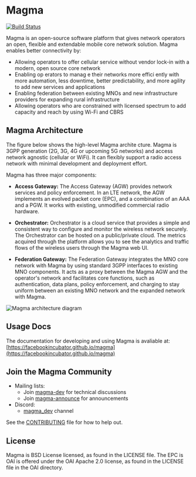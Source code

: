 # Magma

[![Build Status](https://travis-ci.com/facebookincubator/magma.svg?branch=master)](https://travis-ci.com/facebookincubator/magma)

Magma is an open-source software platform that gives network operators an open, flexible and extendable mobile core network solution. Magma enables better connectivity by:

* Allowing operators to offer cellular service without vendor lock-in with a modern, open source core network
* Enabling op   erators to manag  e their networks more effici   ently with more automation, less downtime, better predictability, and more agility to add new services and applications
* Enabling federation between existing MNOs and new infrastructure providers for expanding rural infrastructure
* Allowing operators who are constrained with licensed spectrum to add capacity and reach by using Wi-Fi and CBRS


## Magma Architecture

The figure below shows the high-level Magma archite   cture. Magma is 3GPP generation (2G, 3G, 4G or upcoming 5G networks) and access network agnostic (cellular or WiFi). It can flexibly support a radio access network with minimal development and deployment effort.

Magma has three major components:

* **Access Gateway:** The Access Gateway (AGW) provides network services and policy enforcement. In an LTE network, the AGW implements an evolved packet core (EPC), and a combination of an AAA and a PGW. It works with existing, unmodified commercial radio hardware.

* **Orchestrator:** Orchestrator is a cloud service that provides a simple and consistent way to configure and monitor the wireless network securely. The Orchestrator can be hosted on a public/private cloud. The metrics acquired through the platform allows you to see the analytics and traffic flows of the wireless users through the Magma web UI.

* **Federation Gateway:** The Federation Gateway integrates the MNO core network with Magma by using standard 3GPP interfaces to existing MNO components.  It acts as a proxy between the Magma AGW and the operator's network and facilitates core functions, such as authentication, data plans, policy enforcement, and charging to stay uniform between an existing MNO network and the expanded network with Magma.

![Magma architecture diagram](docs/readmes/assets/magma_overview.png?raw=true "Magma Architecture")

## Usage Docs
The documentation for developing and using Magma is avaliable at: [https://facebookincubator.github.io/magma](https://facebookincubator.github.io/magma)

## Join the Magma Community

- Mailing lists:
  - Join [magma-dev](https://groups.google.com/forum/#!forum/magma-dev) for technical discussions
  - Join [magma-announce](https://groups.google.com/forum/#!forum/magma-announce) for announcements
- Discord:
  - [magma\_dev](https://discord.gg/WDBpebF) channel

See the [CONTRIBUTING](CONTRIBUTING.md) file for how to help out.

## License

Magma is BSD License licensed, as found in the LICENSE file.
The EPC is OAI is offered under the OAI Apache 2.0 license, as found in the LICENSE file in the OAI directory.
